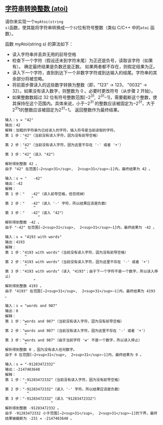 <!--
 * @Description: 
 * @Author: Kotori Y
 * @Date: 2021-04-22 21:51:01
 * @LastEditors: Kotori Y
 * @LastEditTime: 2021-04-22 21:59:08
 * @FilePath: \LeetCode-Code\codes\AutoMaton\string-to-integer-atoi\README.md
 * @AuthorMail: kotori@cbdd.me
-->

## [字符串转换整数 (atoi)](https://leetcode-cn.com/problems/string-to-integer-atoi/)

请你来实现一个<code>myAtoi(string s)</code>函数，使其能将字符串转换成一个<code>32</code>位有符号整数（类似 C/C++ 中的<code>atoi</code> 函数）。

函数 myAtoi(string s) 的算法如下：

 - 读入字符串并丢弃无用的前导空格
 - 检查下一个字符（假设还未到字符末尾）为正还是负号，读取该字符（如果有）。 确定最终结果是负数还是正数。 如果两者都不存在，则假定结果为正。
 - 读入下一个字符，直到到达下一个非数字字符或到达输入的结尾。字符串的其余部分将被忽略。
 - 将前面步骤读入的这些数字转换为整数（即，"123" -> 123， "0032" -> 32）。如果没有读入数字，则整数为 0 。必要时更改符号（从步骤 2 开始）。
 - 如果整数数超过 32 位有符号整数范围[−2<sup>31</sup>,  2<sup>31</sup>−1]，需要截断这个整数，使其保持在这个范围内。具体来说，小于−2<sup>31</sup> 的整数应该被固定为−2<sup>31</sup>，大于2<sup>31</sup>1的整数应该被固定为2<sup>31</sup>−1。
返回整数作为最终结果。

```
输入：s = "42"
输出：42
解释：加粗的字符串为已经读入的字符，插入符号是当前读取的字符。
第 1 步："42"（当前没有读入字符，因为没有前导空格）
         ^
第 2 步："42"（当前没有读入字符，因为这里不存在 '-' 或者 '+'）
         ^
第 3 步："42"（读入 "42"）
           ^
解析得到整数 42 。
由于 "42" 在范围[−2<sup>31</sup>,  2<sup>31</sup>−1]内，最终结果为 42 。
```

```
输入：s = "   -42"
输出：-42
解释：
第 1 步："   -42"（读入前导空格，但忽视掉）
            ^
第 2 步："   -42"（读入 '-' 字符，所以结果应该是负数）
             ^
第 3 步："   -42"（读入 "42"）
               ^
解析得到整数 -42 。
由于 "-42" 在范围[−2<sup>31</sup>,  2<sup>31</sup>−1]内，最终结果为 -42 。
```

```
输入：s = "4193 with words"
输出：4193
解释：
第 1 步："4193 with words"（当前没有读入字符，因为没有前导空格）
         ^
第 2 步："4193 with words"（当前没有读入字符，因为这里不存在 '-' 或者 '+'）
         ^
第 3 步："4193 with words"（读入 "4193"；由于下一个字符不是一个数字，所以读入停止）
             ^
解析得到整数 4193 。
由于 "4193" 在范围[−2<sup>31</sup>,  2<sup>31</sup>−1]内，最终结果为 4193 。
```

```
输入：s = "words and 987"
输出：0
解释：
第 1 步："words and 987"（当前没有读入字符，因为没有前导空格）
         ^
第 2 步："words and 987"（当前没有读入字符，因为这里不存在 '-' 或者 '+'）
         ^
第 3 步："words and 987"（由于当前字符 'w' 不是一个数字，所以读入停止）
         ^
解析得到整数 0 ，因为没有读入任何数字。
由于 0 在范围[−2<sup>31</sup>,  2<sup>31</sup>−1]内，最终结果为 0 。
```

```
输入：s = "-91283472332"
输出：-2147483648
解释：
第 1 步："-91283472332"（当前没有读入字符，因为没有前导空格）
         ^
第 2 步："-91283472332"（读入 '-' 字符，所以结果应该是负数）
          ^
第 3 步："-91283472332"（读入 "91283472332"）
                     ^
解析得到整数 -91283472332 。
由于 -91283472332 小于范围[−2<sup>31</sup>,  2<sup>31</sup>−1]的下界，最终结果被截断为 -231 = -2147483648 。
```
